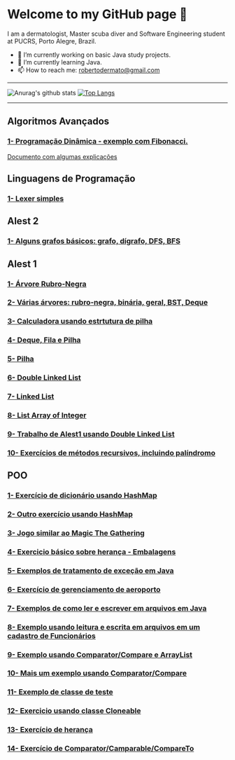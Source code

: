 # Welcome to my GitHub page 👋

I am a dermatologist, Master scuba diver and Software Engineering student at PUCRS, Porto Alegre, Brazil.

- 🔭 I’m currently working on basic Java study projects.
- 🌱 I’m currently learning Java.
- 📫 How to reach me: robertodermato@gmail.com

---
![Anurag's github stats](https://github-readme-stats.vercel.app/api?username=robertodermato&theme=radical&hide=prs,issues&show_icons=true)
[![Top Langs](https://github-readme-stats.vercel.app/api/top-langs/?username=robertodermato&layout=compact)](https://github.com/anuraghazra/github-readme-stats)

---
## Algoritmos Avançados
### [1- Programação Dinâmica - exemplo com Fibonacci.](https://github.com/robertodermato/ProgramacaoDinamica.git)
[Documento com algumas explicações](https://docs.google.com/document/d/1RNHlz1javJCIgI9wuwG7zFeHW3GPtgcc5vWcO7qAI9c/edit?usp=sharing)

## Linguagens de Programação
### [1- Lexer simples](https://github.com/robertodermato/Lexer.git)

## Alest 2
### [1- Alguns grafos básicos: grafo, dígrafo, DFS, BFS](https://github.com/robertodermato/BasicGraphsAlfa.git)

## Alest 1
### [1- Árvore Rubro-Negra](https://github.com/robertodermato/arvoreRubroNegra.git)
### [2- Várias árvores: rubro-negra, binária, geral, BST, Deque](https://github.com/robertodermato/Trees.git)
### [3- Calculadora usando estrtutura de pilha](https://github.com/robertodermato/CalculadoraPilha.git)
### [4- Deque, Fila e Pilha](https://github.com/robertodermato/FilaQueue.git)
### [5- Pilha](https://github.com/robertodermato/pilha.git)
### [6- Double Linked List](https://github.com/robertodermato/DoublyLinkedListProfessora.git)
### [7- Linked List](https://github.com/robertodermato/listaEncadeada.git)
### [8- List Array of Integer](https://github.com/robertodermato/ListAarrayOfInteger.git)
### [9- Trabalho de Alest1 usando Double Linked List](https://github.com/robertodermato/Trabalho1Alest.git)
### [10- Exercícios de métodos recursivos, incluindo palíndromo](https://github.com/robertodermato/recursivos.git)

## POO
### [1- Exercício de dicionário usando HashMap](https://github.com/robertodermato/exercicioDicionario.git)
### [2- Outro exercício usando HashMap](https://github.com/robertodermato/ColecoesDic.git)
### [3- Jogo similar ao Magic The Gathering](https://github.com/robertodermato/JogoCartasProfe.git)
### [4- Exercicio básico sobre herança - Embalagens](https://github.com/robertodermato/Embalagens.git)
### [5- Exemplos de tratamento de exceção em Java](https://github.com/robertodermato/AulaExcecaoPoo.git)
### [6- Exercício de gerenciamento de aeroporto](https://github.com/robertodermato/aeroportoPoo.git)
### [7- Exemplos de como ler e escrever em arquivos em Java](https://github.com/robertodermato/streams.git)
### [8- Exemplo usando leitura e escrita em arquivos em um cadastro de Funcionários](https://github.com/robertodermato/AppFuncionariosStreams.git)
### [9- Exemplo usando Comparator/Compare e ArrayList](https://github.com/robertodermato/cadastroDeFuncionarios.git)
### [10- Mais um exemplo usando Comparator/Compare](https://github.com/robertodermato/AcmeAir.git)
### [11- Exemplo de classe de teste](https://github.com/robertodermato/triangulo.git)
### [12- Exercicio usando classe Cloneable](https://github.com/robertodermato/Telefonia.git)
### [13- Exercício de herança](https://github.com/robertodermato/Funcionario.git)
### [14- Exercício de Comparator/Camparable/CompareTo](https://github.com/robertodermato/testeInterface2.git)






